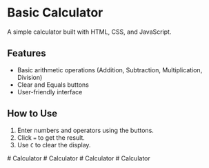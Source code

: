 # Basic Calculator

A simple calculator built with HTML, CSS, and JavaScript.

## Features
- Basic arithmetic operations (Addition, Subtraction, Multiplication, Division)
- Clear and Equals buttons
- User-friendly interface

## How to Use
1. Enter numbers and operators using the buttons.
2. Click `=` to get the result.
3. Use `C` to clear the display.

#   C a l c u l a t o r  
 #   C a l c u l a t o r  
 #   C a l c u l a t o r  
 #   C a l c u l a t o r  
 